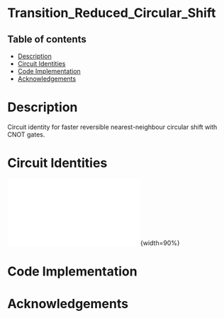 # Transition_Reduced_Circular_Shift

## Table of contents
* [Description](#description)
* [Circuit Identities](#circuit-dentities)
* [Code Implementation](#code-implementation)
* [Acknowledgements](#acknowledgements)

# Description
Circuit identity for faster reversible nearest-neighbour circular shift with CNOT gates.

# Circuit Identities
![Image Title](./identities.pdf){width=90%}

# Code Implementation

# Acknowledgements
